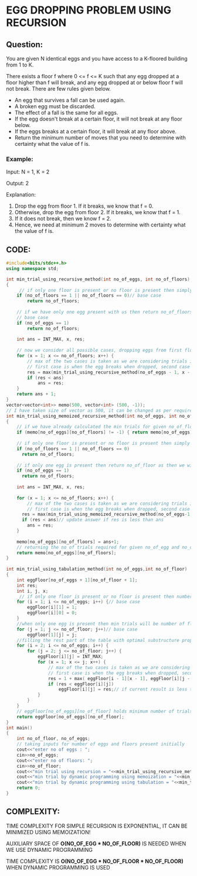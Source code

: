# EGG DROPPING PROBLEM USING RECURSION
## Question: 
You are given N identical eggs and you have access to a K-floored building from 1 to K.

There exists a floor f where 0 <= f <= K such that any egg dropped at a floor higher than f will break, and any egg dropped at or below floor f will not break. There are few rules given below. 

- An egg that survives a fall can be used again.
- A broken egg must be discarded.
- The effect of a fall is the same for all eggs.
- If the egg doesn't break at a certain floor, it will not break at any floor below.
- If the eggs breaks at a certain floor, it will break at any floor above.
- Return the minimum number of moves that you need to determine with certainty what the value of f is.

### Example:
Input:
N = 1, K = 2

Output: 2

Explanation: 
1. Drop the egg from floor 1. If it 
   breaks, we know that f = 0.
2. Otherwise, drop the egg from floor 2.
   If it breaks, we know that f = 1.
3. If it does not break, then we know f = 2.
4. Hence, we need at minimum 2 moves to
   determine with certainty what the value of f is.

## CODE:
 
``` cpp
#include<bits/stdc++.h>
using namespace std;

int min_trial_using_recursive_method(int no_of_eggs, int no_of_floors)
{
     // if only one floor is present or no floor is present then simply return the current no_of_floor
    if (no_of_floors == 1 || no_of_floors == 0)// base case
        return no_of_floors;
 
    // if we have only one egg present with us then return no_of_floors as we will try at each floor
    // base case
    if (no_of_eggs == 1)
        return no_of_floors;
 
    int ans = INT_MAX, x, res;
 
    // now we consider all possible cases, dropping eggs from first floor to (no_of_floor)th floor
    for (x = 1; x <= no_of_floors; x++) {
        // max of the two cases is taken as we are considering trials in worst case
        // first case is when the egg breaks when dropped, second case is when egg doesnot breaks
        res = max(min_trial_using_recursive_method(no_of_eggs - 1, x - 1),min_trial_using_recursive_method(no_of_eggs, no_of_floors - x));
        if (res < ans)
            ans = res;
    }
    return ans + 1;
}
vector<vector<int>> memo(500, vector<int> (500, -1));
// I have taken size of vector as 500, it can be changed as per requirement!
int min_trial_using_memoized_recursive_method(int no_of_eggs, int no_of_floors)
{
    // if we have already calculated the min trials for given no_of_floor and no_of_eggs
    if (memo[no_of_eggs][no_of_floors] != -1) { return memo[no_of_eggs][no_of_floors];}
     
    // if only one floor is present or no floor is present then simply return no_of_floor
    if (no_of_floors == 1 || no_of_floors == 0)
      return no_of_floors;
    
    // if only one egg is present then return no_of_floor as then we will try at each floor
    if (no_of_eggs == 1)
      return no_of_floors;
 
    int ans = INT_MAX, x, res;
 
    for (x = 1; x <= no_of_floors; x++) {
        // max of the two cases is taken as we are considering trials in worst case
        // first case is when the egg breaks when dropped, second case is when egg doesnot breaks
      res = max(min_trial_using_memoized_recursive_method(no_of_eggs-1, x-1),min_trial_using_memoized_recursive_method(no_of_eggs, no_of_floors - x));
      if (res < ans)// update answer if res is less than ans
        ans = res;
    }
     
    memo[no_of_eggs][no_of_floors] = ans+1;
    // returning the no of trials required for given no_of_egg and no_of_floor
    return memo[no_of_eggs][no_of_floors];
}
 
int min_trial_using_tabulation_method(int no_of_eggs,int no_of_floor)
{
    int eggFloor[no_of_eggs + 1][no_of_floor + 1];
    int res;
    int i, j, x;
     // if only one floor is present or no floor is present then number of trial will be number of floor
    for (i = 1; i <= no_of_eggs; i++) {// base case
        eggFloor[i][1] = 1;
        eggFloor[i][0] = 0;
    }
    //when only one egg is present then min trials will be number of floor as then we will try at each floor
    for (j = 1; j <= no_of_floor; j++)// base case
        eggFloor[1][j] = j;
    //filling the rest part of the table with optimal substructure property
    for (i = 2; i <= no_of_eggs; i++) {
        for (j = 2; j <= no_of_floor; j++) {
            eggFloor[i][j] = INT_MAX;
            for (x = 1; x <= j; x++) {
                // max of the two cases is taken as we are considering trials in worst case
                // first case is when the egg breaks when dropped, second case is when egg doesnot breaks
                res = 1 + max( eggFloor[i - 1][x - 1], eggFloor[i][j - x]);
                if (res < eggFloor[i][j])
                    eggFloor[i][j] = res;// if current result is less than previous one, then update it
            }
        }
    }
    // eggFloor[no_of_eggs][no_of_floor] holds minimum number of trials for given no_of_floors and no_of_eggs
    return eggFloor[no_of_eggs][no_of_floor];
}
int main()
{
    int no_of_floor, no_of_eggs;
    // taking inputs for number of eggs and floors present initially
    cout<<"enter no of eggs : ";
    cin>>no_of_eggs;
    cout<<"enter no of floors: "; 
    cin>>no_of_floor;
    cout<<"min trial using recursion = "<<min_trial_using_recursive_method(no_of_eggs,no_of_floor)<<"\n";
    cout<<"min trial by dynamic programming using memoization = "<<min_trial_using_memoized_recursive_method(no_of_eggs,no_of_floor)<<"\n";
    cout<<"min trial by dynamic programming using tabulation = "<<min_trial_using_tabulation_method(no_of_eggs,no_of_floor)<<"\n";
    return 0;
}
```

## COMPLEXITY:
TIME COMPLEXITY FOR SIMPLE RECURSION IS EXPONENTIAL, IT CAN BE MINIMIZED USING MEMOIZATION! 

AUXILIARY SPACE OF **O(NO_OF_EGG * NO_OF_FLOOR)** IS NEEDED WHEN WE USE DYNAMIC PROGRAMMING

TIME COMPLEXITY IS **O(NO_OF_EGG * NO_OF_FLOOR * NO_OF_FLOOR)** WHEN DYNAMIC PROGRAMMING IS USED
